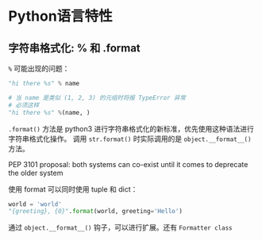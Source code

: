 # Python语言特性

## 字符串格式化: % 和 .format

`%` 可能出现的问题：

```python
"hi there %s" % name

# 当 name 是类似 (1, 2, 3) 的元组时将报 TypeError 异常
# 必须这样
"hi there %s" %(name, )
```

`.format()` 方法是 python3 进行字符串格式化的新标准，优先使用这种语法进行字符串格式化操作。 调用 `str.format()` 时实际调用的是 `object.__format__()` 方法。

PEP 3101 proposal:  both systems can co-exist until it comes to deprecate the older system

使用 format 可以同时使用 tuple 和 dict：

```python
world = 'world'
"{greeting}, {0}".format(world, greeting='Hello')
```

通过 `object.__format__()` 钩子，可以进行扩展。还有 `Formatter class`
